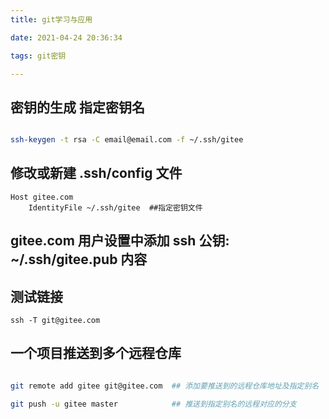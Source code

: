 ```yaml
---
title: git学习与应用

date: 2021-04-24 20:36:34

tags: git密钥

---
```


密钥的生成  指定密钥名
---------------------

```bash

ssh-keygen -t rsa -C email@email.com -f ~/.ssh/gitee

```
修改或新建 .ssh/config  文件
---------------------------

```
Host gitee.com
    IdentityFile ~/.ssh/gitee  ##指定密钥文件

```
gitee.com 用户设置中添加 ssh 公钥:  ~/.ssh/gitee.pub 内容
--------------------------------------------------------
测试链接
--------
``` 
ssh -T git@gitee.com

```
 一个项目推送到多个远程仓库
-------------------------
```bash

git remote add gitee git@gitee.com  ## 添加要推送到的远程仓库地址及指定别名

git push -u gitee master            ## 推送到指定别名的远程对应的分支

```

















































